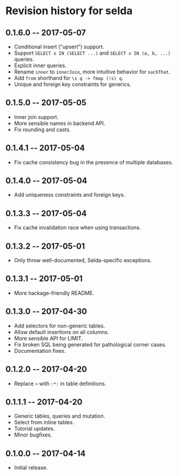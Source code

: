 # Revision history for selda

## 0.1.6.0 -- 2017-05-07

* Conditional insert ("upsert") support.
* Support `SELECT x IN (SELECT ...)` and `SELECT x IN (a, b, ...)` queries.
* Explicit inner queries.
* Rename `inner` to `innerJoin`, more intuitive behavior for `suchThat`.
* Add `from` shorthand for `\s q -> fmap (!s) q`.
* Unique and foreign key constraints for generics.


## 0.1.5.0 -- 2017-05-05

* Inner join support.
* More sensible names in backend API.
* Fix rounding and casts.


## 0.1.4.1 -- 2017-05-04

* Fix cache consistency bug in the presence of multiple databases.


## 0.1.4.0 -- 2017-05-04

* Add uniqueness constraints and foreign keys.


## 0.1.3.3 -- 2017-05-04

* Fix cache invalidation race when using transactions.


## 0.1.3.2 -- 2017-05-01

* Only throw well-documented, Selda-specific exceptions.


## 0.1.3.1 -- 2017-05-01

* More hackage-friendly README.


## 0.1.3.0 -- 2017-04-30

* Add selectors for non-generic tables.
* Allow default insertions on all columns.
* More sensible API for LIMIT.
* Fix broken SQL being generated for pathological corner cases.
* Documentation fixes.


## 0.1.2.0 -- 2017-04-20

* Replace `¤` with `:*:` in table definitions.


## 0.1.1.1 -- 2017-04-20

* Generic tables, queries and mutation.
* Select from inline tables.
* Tutorial updates.
* Minor bugfixes.


## 0.1.0.0 -- 2017-04-14

* Initial release.
